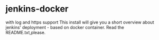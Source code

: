 # jenkins-docker
with log and https support
This install will give you a short overview about jenkins' deployment - based on docker container.
Read the README.txt,please.
